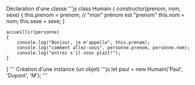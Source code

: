 Déclaration d'une classe
'''js
class Humain
{
    constructor(prenom, nom, sexe)
    {
        this.prenom = prenom; // "mon" prénom est "prenom"
        this.nom = nom;
        this.sexe = sexe;
    }

    accueillir(personne)
    {
        console.log("Bonjour, je m'appelle", this.prenom);
        console.log("comment allez-vous", personne.prenom, personne.nom);
        console.log("entrez s'il vous plait!");
    }
}
'''
Création d'une instance (un objet)
'''js
let paul = new Humain('Paul', 'Dupont', 'M');
'''
